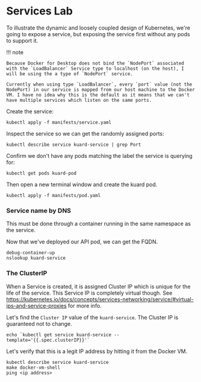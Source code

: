 # Services Lab

To illustrate the dynamic and loosely coupled design of Kubernetes, we're going to expose a service, but exposing the service first without any pods to support it.

!!! note

    Because Docker for Desktop does not bind the `NodePort` associated with the `LoadBalancer` Service type to localhost (on the host), I will be using the a type of `NodePort` service.

    Currently when using type `LoadBalancer`, every `port` value (not the NodePort) in our service is mapped from our host machine to the Docker VM. I have no idea why this is the default as it means that we can't have multiple services which listen on the same ports.

Create the service:

    kubectl apply -f manifests/service.yaml

Inspect the service so we can get the randomly assigned ports:

    kubectl describe service kuard-service | grep Port

Confirm we don't have any pods matching the label the service is querying for:

    kubectl get pods kuard-pod

Then open a new terminal window and create the kuard pod.

    kubectl apply -f manifests/pod.yaml

### Service name by DNS

This must be done through a container running in the same namespace as the service.

Now that we've deployed our API pod, we can get the FQDN.

    debug-container-up
    nslookup kuard-service

### The ClusterIP

When a Service is created, it is assigned Cluster IP which is unique for the life of the service. This Service IP is completely virtual though. See https://kubernetes.io/docs/concepts/services-networking/service/#virtual-ips-and-service-proxies for more info.

Let's find the `Cluster IP` value of the `kuard-service`. The Cluster IP is guaranteed not to change.

    echo `kubectl get service kuard-service --template='{{.spec.clusterIP}}'`
    
    
Let's verify that this is a legit IP address by hitting it from the Docker VM.

    kubectl describe service kuard-service
    make docker-vm-shell
    ping <ip address>

<!--
### TODO

 - Example of hitting the service hostname.
 - Clarify that "nslookup: can't resolve '(null)': Name does not resolve" is expected because there is no DNS to perform the lookup against.
 -->